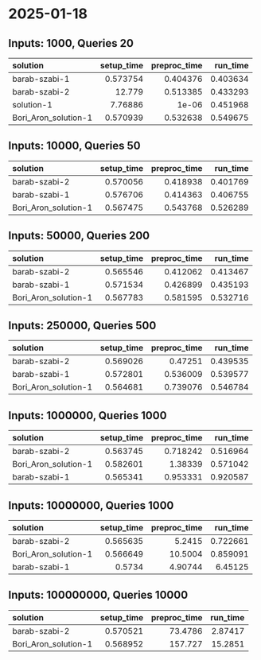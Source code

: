 # 2025-01-18

## Inputs: 1000, Queries 20

| solution             |   setup_time |   preproc_time |   run_time |
|:---------------------|-------------:|---------------:|-----------:|
| barab-szabi-1        |     0.573754 |       0.404376 |   0.403634 |
| barab-szabi-2        |    12.779    |       0.513385 |   0.433293 |
| solution-1           |     7.76886  |       1e-06    |   0.451968 |
| Bori_Aron_solution-1 |     0.570939 |       0.532638 |   0.549675 |

## Inputs: 10000, Queries 50

| solution             |   setup_time |   preproc_time |   run_time |
|:---------------------|-------------:|---------------:|-----------:|
| barab-szabi-2        |     0.570056 |       0.418938 |   0.401769 |
| barab-szabi-1        |     0.576706 |       0.414363 |   0.406755 |
| Bori_Aron_solution-1 |     0.567475 |       0.543768 |   0.526289 |

## Inputs: 50000, Queries 200

| solution             |   setup_time |   preproc_time |   run_time |
|:---------------------|-------------:|---------------:|-----------:|
| barab-szabi-2        |     0.565546 |       0.412062 |   0.413467 |
| barab-szabi-1        |     0.571534 |       0.426899 |   0.435193 |
| Bori_Aron_solution-1 |     0.567783 |       0.581595 |   0.532716 |

## Inputs: 250000, Queries 500

| solution             |   setup_time |   preproc_time |   run_time |
|:---------------------|-------------:|---------------:|-----------:|
| barab-szabi-2        |     0.569026 |       0.47251  |   0.439535 |
| barab-szabi-1        |     0.572801 |       0.536009 |   0.539577 |
| Bori_Aron_solution-1 |     0.564681 |       0.739076 |   0.546784 |

## Inputs: 1000000, Queries 1000

| solution             |   setup_time |   preproc_time |   run_time |
|:---------------------|-------------:|---------------:|-----------:|
| barab-szabi-2        |     0.563745 |       0.718242 |   0.516964 |
| Bori_Aron_solution-1 |     0.582601 |       1.38339  |   0.571042 |
| barab-szabi-1        |     0.565341 |       0.953331 |   0.920587 |

## Inputs: 10000000, Queries 1000

| solution             |   setup_time |   preproc_time |   run_time |
|:---------------------|-------------:|---------------:|-----------:|
| barab-szabi-2        |     0.565635 |        5.2415  |   0.722661 |
| Bori_Aron_solution-1 |     0.566649 |       10.5004  |   0.859091 |
| barab-szabi-1        |     0.5734   |        4.90744 |   6.45125  |

## Inputs: 100000000, Queries 10000

| solution             |   setup_time |   preproc_time |   run_time |
|:---------------------|-------------:|---------------:|-----------:|
| barab-szabi-2        |     0.570521 |        73.4786 |    2.87417 |
| Bori_Aron_solution-1 |     0.568952 |       157.727  |   15.2851  |